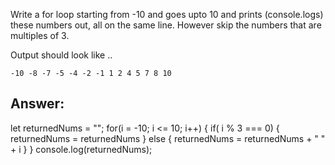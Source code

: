 Write a for loop starting from -10 and goes upto 10 and prints (console.logs) these numbers out, all on the same line.  However skip the numbers that are multiples of 3.

Output should look like ..

```
-10 -8 -7 -5 -4 -2 -1 1 2 4 5 7 8 10
```

## Answer:
let returnedNums = "";
for(i = -10; i <= 10; i++) {
    if( i % 3 === 0) {
        returnedNums = returnedNums
    } else {
        returnedNums = returnedNums + " " + i
    }
}
console.log(returnedNums);

<!-- Correct, good work Shar! -->